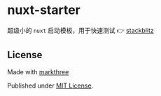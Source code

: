 # nuxt-starter

超级小的 `nuxt` 启动模板，用于快速测试 👉 [stackblitz](https://stackblitz.com/github.com/markthree/nuxt-starter)


## License

Made with [markthree](https://github.com/markthre)

Published under [MIT License](./LICENSE).